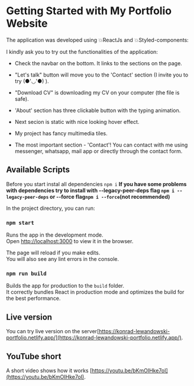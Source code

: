 # Getting Started with My Portfolio Website

The application was developed using 💥ReactJs and 💥Styled-components:

I kindly ask you to try out the functionalities of the application:

- Check the navbar on the bottom. It links to the sections on the page.

- "Let's talk" button will move you to the 'Contact' section (I invite you to try (●'◡'●) ).

- "Download CV" is downloading my CV on your computer (the file is safe).

- 'About' section has three clickable button with the typing animation.

- Next secion is static with nice looking hover effect.

- My project has fancy multimedia tiles.

- The most important section - 'Contact'! You can contact with me using messenger, whatsapp, mail app or directly through the contact form.

## Available Scripts

Before you start instal all dependencies `npm i`
**If you have some problems with dependencies try to install with --legacy-peer-deps flag `npm i --legacy-peer-deps` or --force flag`npm i --force`(not recommended)**

In the project directory, you can run:

### `npm start`

Runs the app in the development mode.\
Open [http://localhost:3000](http://localhost:3000) to view it in the browser.

The page will reload if you make edits.\
You will also see any lint errors in the console.

### `npm run build`

Builds the app for production to the `build` folder.\
It correctly bundles React in production mode and optimizes the build for the best performance.

## Live version

You can try live version on the server[https://konrad-lewandowski-portfolio.netlify.app/](https://konrad-lewandowski-portfolio.netlify.app/).

## YouTube short

A short video shows how it works [https://youtu.be/bKmOIHke7oI](https://youtu.be/bKmOIHke7oI).
